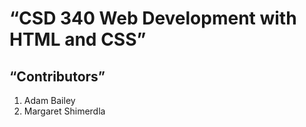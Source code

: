 # “CSD 340 Web Development with HTML and CSS”
## “Contributors”
1. Adam Bailey
2. Margaret Shimerdla
